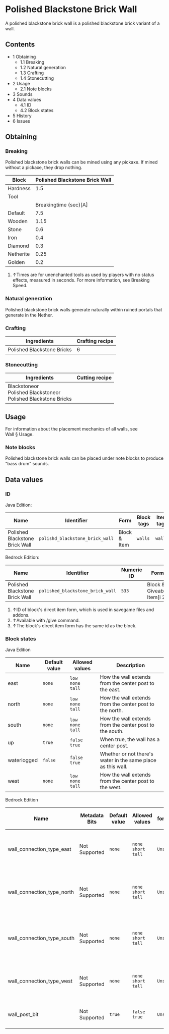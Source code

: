 # Polished Blackstone Brick Wall
A polished blackstone brick wall is a polished blackstone brick variant of a wall.

## Contents
- 1 Obtaining
	- 1.1 Breaking
	- 1.2 Natural generation
	- 1.3 Crafting
	- 1.4 Stonecutting
- 2 Usage
	- 2.1 Note blocks
- 3 Sounds
- 4 Data values
	- 4.1 ID
	- 4.2 Block states
- 5 History
- 6 Issues

## Obtaining
### Breaking
Polished blackstone brick walls can be mined using any pickaxe. If mined without a pickaxe, they drop nothing.

| Block     | Polished Blackstone Brick Wall |
|-----------|--------------------------------|
| Hardness  | 1.5                            |
| Tool      |                                |
|           | Breakingtime (sec)[A]          |
| Default   | 7.5                            |
| Wooden    | 1.15                           |
| Stone     | 0.6                            |
| Iron      | 0.4                            |
| Diamond   | 0.3                            |
| Netherite | 0.25                           |
| Golden    | 0.2                            |

1. ↑Times are for unenchanted tools as used by players with no status effects, measured in seconds. For more information, see Breaking Speed.

### Natural generation
Polished blackstone brick walls generate naturally within ruined portals that generate in the Nether.

### Crafting
| Ingredients                | Crafting recipe |
|----------------------------|-----------------|
| Polished Blackstone Bricks | 6               |

### Stonecutting
| Ingredients                                                           | Cutting recipe |
|-----------------------------------------------------------------------|----------------|
| Blackstoneor<br/>Polished Blackstoneor<br/>Polished Blackstone Bricks |                |

## Usage
For information about the placement mechanics of all walls, see Wall § Usage.

### Note blocks
Polished blackstone brick walls can be placed under note blocks to produce "bass drum" sounds.

## Data values
### ID
Java Edition:

| Name                           | Identifier                      | Form         | Block tags | Item tags | Translation key                                 |
|--------------------------------|---------------------------------|--------------|------------|-----------|-------------------------------------------------|
| Polished Blackstone Brick Wall | `polishd_blackstone_brick_wall` | Block & Item | `walls`    | `walls`   | `block.minecraft.polishd_blackstone_brick_wall` |

Bedrock Edition:

| Name                           | Identifier                       | Numeric ID | Form                       | Item ID[i 1]   | Translation key                            |
|--------------------------------|----------------------------------|------------|----------------------------|----------------|--------------------------------------------|
| Polished Blackstone Brick Wall | `polished_blackstone_brick_wall` | `533`      | Block & Giveable Item[i 2] | Identical[i 3] | `tile.polished_blackstone_brick_wall.name` |

1. ↑ID of block's direct item form, which is used in savegame files and addons.
2. ↑Available with /give command.
3. ↑The block's direct item form has the same id as the block.

### Block states
Java Edition

| Name        | Default value | Allowed values              | Description                                                  |
|-------------|---------------|-----------------------------|--------------------------------------------------------------|
| east        | `none`        | `low`<br/>`none`<br/>`tall` | How the wall extends from the center post to the east.       |
| north       | `none`        | `low`<br/>`none`<br/>`tall` | How the wall extends from the center post to the north.      |
| south       | `none`        | `low`<br/>`none`<br/>`tall` | How the wall extends from the center post to the south.      |
| up          | `true`        | `false`<br/>`true`          | When true, the wall has a center post.                       |
| waterlogged | `false`       | `false`<br/>`true`          | Whether or not there's water in the same place as this wall. |
| west        | `none`        | `low`<br/>`none`<br/>`tall` | How the wall extends from the center post to the west.       |

Bedrock Edition

| Name                       | Metadata Bits | Default value | Allowed values                | Values forMetadata Bits | Description                                             |
|----------------------------|---------------|---------------|-------------------------------|-------------------------|---------------------------------------------------------|
| wall_connection_type_east  | Not Supported | `none`        | `none`<br/>`short`<br/>`tall` | `Unsupported`           | How the wall extends from the center post to the east.  |
| wall_connection_type_north | Not Supported | `none`        | `none`<br/>`short`<br/>`tall` | `Unsupported`           | How the wall extends from the center post to the north. |
| wall_connection_type_south | Not Supported | `none`        | `none`<br/>`short`<br/>`tall` | `Unsupported`           | How the wall extends from the center post to the south. |
| wall_connection_type_west  | Not Supported | `none`        | `none`<br/>`short`<br/>`tall` | `Unsupported`           | How the wall extends from the center post to the west.  |
| wall_post_bit              | Not Supported | `true`        | `false`<br/>`true`            | `Unsupported`           | Whether or not the wall has a center post.              |



